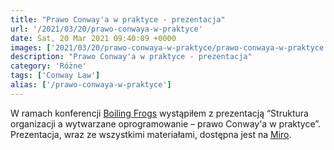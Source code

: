 ```yaml
---
title: "Prawo Conway'a w praktyce - prezentacja"
url: '/2021/03/20/prawo-conwaya-w-praktyce'
date: Sat, 20 Mar 2021 09:40:09 +0000
images: ['2021/03/20/prawo-conwaya-w-praktyce/prawo-conwaya-w-praktyce.jpg']
description: "Prawo Conway'a w praktyce - prezentacja"
category: 'Różne'
tags: ['Conway Law']
alias: ['/prawo-conwaya-w-praktyce']
---
```

W ramach konferencji [Boiling Frogs](https://2021.boilingfrogs.pl/) wystąpiłem z prezentacją “Struktura organizacji a wytwarzane oprogramowanie – prawo Conway'a w praktyce”. Prezentacja, wraz ze wszystkimi materiałami, dostępna jest na [Miro](https://miro.com/app/board/o9J_lRrEu8A=/).